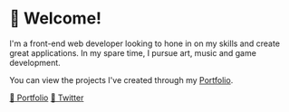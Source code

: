 # 👋 Welcome!

I'm a front-end web developer looking to hone in on my skills and create great applications. In my spare time, I pursue art, music and game development.

You can view the projects I've created through my [Portfolio](https://quevdev.netlify.app/).

[🔗 Portfolio](https://quevdev.netlify.app/)
[🔗 Twitter](https://twitter.com/quevdev)

